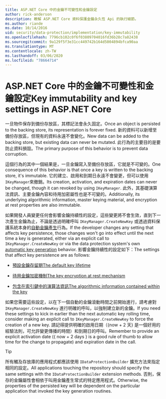 ```yaml
---
title: ASP.NET Core 中的金鑰不可變性和金鑰設定
author: rick-anderson
description: 瞭解 ASP.NET Core 資料保護金鑰永久性 Api 的執行細節。
ms.author: riande
ms.date: 10/14/2016
uid: security/data-protection/implementation/key-immutability
ms.openlocfilehash: 7796cb102c0f6f03809704016fd36b28c7a82438
ms.sourcegitcommit: 9a129f5f3e31cc449742b164d5004894bfca90aa
ms.translationtype: MT
ms.contentlocale: zh-TW
ms.lasthandoff: 03/06/2020
ms.locfileid: "78664714"
---
```

# <a name="key-immutability-and-key-settings-in-aspnet-core"></a><span data-ttu-id="a7475-103">ASP.NET Core 中的金鑰不可變性和金鑰設定</span><span class="sxs-lookup"><span data-stu-id="a7475-103">Key immutability and key settings in ASP.NET Core</span></span>

<span data-ttu-id="a7475-104">一旦物件保存到備份存放區，其標記法會永久固定。</span><span class="sxs-lookup"><span data-stu-id="a7475-104">Once an object is persisted to the backing store, its representation is forever fixed.</span></span> <span data-ttu-id="a7475-105">新的資料可以新增至備份存放區，但現有的資料永遠不會變化。</span><span class="sxs-lookup"><span data-stu-id="a7475-105">New data can be added to the backing store, but existing data can never be mutated.</span></span> <span data-ttu-id="a7475-106">此行為的主要目的是要防止資料損毀。</span><span class="sxs-lookup"><span data-stu-id="a7475-106">The primary purpose of this behavior is to prevent data corruption.</span></span>

<span data-ttu-id="a7475-107">這個行為的其中一個結果是，一旦金鑰寫入至備份存放區，它就是不可變的。</span><span class="sxs-lookup"><span data-stu-id="a7475-107">One consequence of this behavior is that once a key is written to the backing store, it's immutable.</span></span> <span data-ttu-id="a7475-108">它的建立、啟用和到期日永遠不會變更，但可以使用 `IKeyManager`來撤銷。</span><span class="sxs-lookup"><span data-stu-id="a7475-108">Its creation, activation, and expiration dates can never be changed, though it can revoked by using `IKeyManager`.</span></span> <span data-ttu-id="a7475-109">此外，其基礎演算法資訊、主要金鑰內容和待用加密屬性也是不可變的。</span><span class="sxs-lookup"><span data-stu-id="a7475-109">Additionally, its underlying algorithmic information, master keying material, and encryption at rest properties are also immutable.</span></span>

<span data-ttu-id="a7475-110">如果開發人員變更任何會影響金鑰持續性的設定，這些變更將不會生效，直到下一次產生金鑰為止，不論是透過明確呼叫 `IKeyManager.CreateNewKey` 或透過資料保護系統本身的[自動金鑰產生](xref:security/data-protection/implementation/key-management#data-protection-implementation-key-management)行為。</span><span class="sxs-lookup"><span data-stu-id="a7475-110">If the developer changes any setting that affects key persistence, those changes won't go into effect until the next time a key is generated, either via an explicit call to `IKeyManager.CreateNewKey` or via the data protection system's own [automatic key generation](xref:security/data-protection/implementation/key-management#data-protection-implementation-key-management) behavior.</span></span> <span data-ttu-id="a7475-111">影響金鑰持續性的設定如下：</span><span class="sxs-lookup"><span data-stu-id="a7475-111">The settings that affect key persistence are as follows:</span></span>

* [<span data-ttu-id="a7475-112">預設金鑰存留期</span><span class="sxs-lookup"><span data-stu-id="a7475-112">The default key lifetime</span></span>](xref:security/data-protection/implementation/key-management#data-protection-implementation-key-management)

* [<span data-ttu-id="a7475-113">待用金鑰加密機制</span><span class="sxs-lookup"><span data-stu-id="a7475-113">The key encryption at rest mechanism</span></span>](xref:security/data-protection/implementation/key-encryption-at-rest)

* [<span data-ttu-id="a7475-114">包含在索引鍵中的演算法資訊</span><span class="sxs-lookup"><span data-stu-id="a7475-114">The algorithmic information contained within the key</span></span>](xref:security/data-protection/configuration/overview#changing-algorithms-with-usecryptographicalgorithms)

<span data-ttu-id="a7475-115">如果您需要這些設定，以在下一個自動的金鑰滾動時間之前開始進行，請考慮對 `IKeyManager.CreateNewKey` 進行明確的呼叫，以強制建立新的金鑰。</span><span class="sxs-lookup"><span data-stu-id="a7475-115">If you need these settings to kick in earlier than the next automatic key rolling time, consider making an explicit call to `IKeyManager.CreateNewKey` to force the creation of a new key.</span></span> <span data-ttu-id="a7475-116">請記得提供明確的啟用日期（{now + 2 天} 是一個好用的經驗法則，可允許變更傳播的時間）和到期日的呼叫。</span><span class="sxs-lookup"><span data-stu-id="a7475-116">Remember to provide an explicit activation date ({ now + 2 days } is a good rule of thumb to allow time for the change to propagate) and expiration date in the call.</span></span>

>[!TIP]
> <span data-ttu-id="a7475-117">所有觸及存放庫的應用程式都應該使用 `IDataProtectionBuilder` 擴充方法來指定相同的設定。</span><span class="sxs-lookup"><span data-stu-id="a7475-117">All applications touching the repository should specify the same settings with the `IDataProtectionBuilder` extension methods.</span></span> <span data-ttu-id="a7475-118">否則，保存的金鑰屬性會相依于叫用金鑰產生常式的特定應用程式。</span><span class="sxs-lookup"><span data-stu-id="a7475-118">Otherwise, the properties of the persisted key will be dependent on the particular application that invoked the key generation routines.</span></span>
